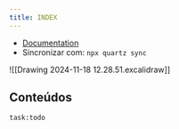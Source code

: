 ```yaml
---
title: INDEX
---
```


- [Documentation](https://quartz.jzhao.xyz) 
- Sincronizar com: `npx quartz sync`

![[Drawing 2024-11-18 12.28.51.excalidraw]]
## Conteúdos

```query
task:todo
```
